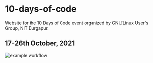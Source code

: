 # 10-days-of-code
Website for the 10 Days of Code event organized by GNU/Linux User's Group, NIT Durgapur.

## 17-26th October, 2021

![example workflow](https://github.com/v-rohan/10-days-of-code/actions/workflows/main.yml/badge.svg)

